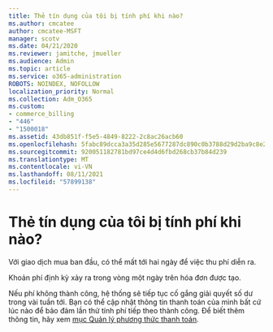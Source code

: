 ```yaml
---
title: Thẻ tín dụng của tôi bị tính phí khi nào?
ms.author: cmcatee
author: cmcatee-MSFT
manager: scotv
ms.date: 04/21/2020
ms.reviewer: jamitche, jmueller
ms.audience: Admin
ms.topic: article
ms.service: o365-administration
ROBOTS: NOINDEX, NOFOLLOW
localization_priority: Normal
ms.collection: Adm_O365
ms.custom:
- commerce_billing
- "446"
- "1500018"
ms.assetid: 43db851f-f5e5-4849-8222-2c8ac26acb60
ms.openlocfilehash: 5fabc89dcca3a35d285e5677287dc890c0b3788d29d2ba9c8e2c106fd5672fc5
ms.sourcegitcommit: 920051182781bd97ce4d4d6fbd268cb37b84d239
ms.translationtype: MT
ms.contentlocale: vi-VN
ms.lasthandoff: 08/11/2021
ms.locfileid: "57899138"
---
```

# <a name="when-is-my-credit-card-charged"></a>Thẻ tín dụng của tôi bị tính phí khi nào?

Với giao dịch mua ban đầu, có thể mất tới hai ngày để việc thu phí diễn ra.
  
Khoản phí định kỳ xảy ra trong vòng một ngày trên hóa đơn được tạo.
  
Nếu phí không thành công, hệ thống sẽ tiếp tục cố gắng giải quyết số dư trong vài tuần tới. Bạn có thể cập nhật thông tin thanh toán của mình bất cứ lúc nào để bảo đảm lần thử tính phí tiếp theo thành công. Để biết thêm thông tin, hãy xem [mục Quản lý phương thức thanh toán](https://docs.microsoft.com/microsoft-365/commerce/billing-and-payments/manage-payment-methods).